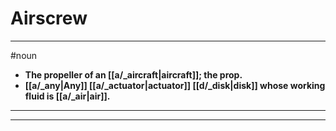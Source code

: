 # Airscrew
---
#noun
- **The propeller of an [[a/_aircraft|aircraft]]; the prop.**
- **[[a/_any|Any]] [[a/_actuator|actuator]] [[d/_disk|disk]] whose working fluid is [[a/_air|air]].**
---
---
